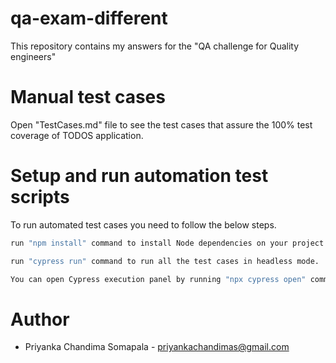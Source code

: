 # qa-exam-different
This repository contains my answers for the "QA challenge for Quality engineers"

# Manual test cases
Open "TestCases.md" file to see the test cases that assure the 100% test coverage of TODOS application.

# Setup and run automation test scripts
To run automated test cases you need to follow the below steps. 

```bash
run "npm install" command to install Node dependencies on your project.

run "cypress run" command to run all the test cases in headless mode.

You can open Cypress execution panel by running "npx cypress open" command, then click on "testMainScreen.spec.js" to run all the test cases.
```

# Author
* Priyanka Chandima Somapala - priyankachandimas@gmail.com